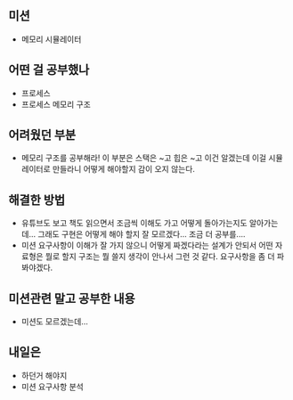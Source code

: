 ## **미션**

- 메모리 시뮬레이터

## **어떤 걸 공부했나**

- 프로세스
- 프로세스 메모리 구조

## **어려웠던 부분**

- 메모리 구조를 공부해라! 이 부분은 스택은 ~고 힙은 ~고 이건 알겠는데 이걸 시뮬레이터로 만들라니 어떻게 해야할지 감이 오지 않는다.

## **해결한 방법**
- 유튜브도 보고 책도 읽으면서 조금씩 이해도 가고 어떻게 돌아가는지도 알아가는데... 그래도 구현은 어떻게 해야 할지 잘 모르겠다... 조금 더 공부를....
- 미션 요구사항이 이해가 잘 가지 않으니 어떻게 짜겠다라는 설계가 안되서 어떤 자료형은 뭘로 할지 구조는 뭘 쓸지 생각이 안나서 그런 것 같다. 요구사항을 좀 더 파봐야겠다.

## **미션관련 말고 공부한 내용**

- 미션도 모르겠는데...

## **내일은**
- 하던거 해야지
- 미션 요구사항 분석